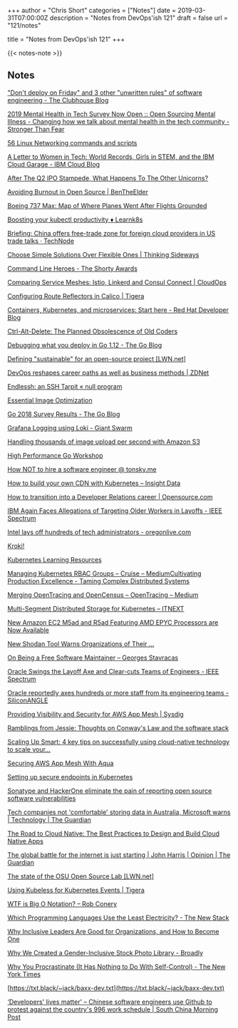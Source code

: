 +++
author = "Chris Short"
categories = ["Notes"]
date = 2019-03-31T07:00:00Z
description = "Notes from DevOps'ish 121"
draft = false
url = "121/notes"

title = "Notes from DevOps'ish 121"
+++

{{< notes-note >}}

## Notes

["Don't deploy on Friday" and 3 other "unwritten rules" of software engineering - The Clubhouse Blog](https://clubhouse.io/blog/dont-deploy-on-frida-3-other-unwritten-rules-of-software-engineering)

[2019 Mental Health in Tech Survey Now Open :: Open Sourcing Mental Illness - Changing how we talk about mental health in the tech community - Stronger Than Fear](https://osmihelp.org/blog/2019-mental-health-in-tech-survey-now-open)

[56 Linux Networking commands and scripts](https://haydenjames.io/linux-networking-commands-scripts/)

[A Letter to Women in Tech: World Records, Girls in STEM, and the IBM Cloud Garage - IBM Cloud Blog](https://www.ibm.com/blogs/bluemix/2019/03/a-letter-to-women-in-tech-world-records-girls-in-stem-and-the-ibm-cloud-garage/)

[After The Q2 IPO Stampede, What Happens To The Other Unicorns?](https://news.crunchbase.com/news/after-the-q2-ipo-stampede-what-happens-to-the-other-unicorns/)

[Avoiding Burnout in Open Source | BenTheElder](https://elder.dev/posts/avoiding-burnout/)

[Boeing 737 Max: Map of Where Planes Went After Flights Grounded](https://www.bloomberg.com/graphics/2019-boeing-737-max-map-where-planes-went-after-grounded/)

[Boosting your kubectl productivity ♦︎ Learnk8s](https://learnk8s.io/blog/kubectl-productivity/)

[Briefing: China offers free-trade zone for foreign cloud providers in US trade talks · TechNode](https://technode.com/2019/03/29/briefing-china-offers-free-trade-zone-for-foreign-cloud-providers-in-us-trade-talks/)

[Choose Simple Solutions Over Flexible Ones | Thinking Sideways](https://thinkingsideways.net/code/2019/03/24/simplicity-over-flexibility.html)

[Command Line Heroes - The Shorty Awards](https://shortyawards.com/11th/command-line-heroes)

[Comparing Service Meshes: Istio, Linkerd and Consul Connect | CloudOps](https://www.cloudops.com/2019/03/comparing-service-meshes-istio-linkerd-and-consul-connect/)

[Configuring Route Reflectors in Calico | Tigera](https://www.tigera.io/blog/configuring-route-reflectors-in-calico/)

[Containers, Kubernetes, and microservices: Start here - Red Hat Developer Blog](https://developers.redhat.com/blog/2019/03/21/containers-kubernetes-and-microservices-start-here/)

[Ctrl-Alt-Delete: The Planned Obsolescence of Old Coders](https://onezero.medium.com/ctrl-alt-delete-the-planned-obsolescence-of-old-coders-9c5f440ee68)

[Debugging what you deploy in Go 1.12 - The Go Blog](https://blog.golang.org/debugging-what-you-deploy)

[Defining "sustainable" for an open-source project [LWN.net]](https://lwn.net/Articles/783169/)

[DevOps reshapes career paths as well as business methods | ZDNet](https://www.zdnet.com/article/devops-reshapes-career-paths-as-well-as-business-methods/)

[Endlessh: an SSH Tarpit « null program](https://nullprogram.com/blog/2019/03/22/)

[Essential Image Optimization](https://images.guide/)

[Go 2018 Survey Results - The Go Blog](https://blog.golang.org/survey2018-results)

[Grafana Logging using Loki - Giant Swarm](https://blog.giantswarm.io/grafana-logging-using-loki/)

[Handling thousands of image upload per second with Amazon S3](https://medium.com/udroppy/handling-thousands-of-image-upload-per-second-with-amazon-s3-7a1009e8ffc4)

[High Performance Go Workshop](https://dave.cheney.net/high-performance-go-workshop/dotgo-paris.html)

[How NOT to hire a software engineer @ tonsky.me](http://tonsky.me/blog/hiring/)

[How to build your own CDN with Kubernetes – Insight Data](https://blog.insightdatascience.com/how-to-build-your-own-cdn-with-kubernetes-5cab00d5c258)

[How to transition into a Developer Relations career | Opensource.com](https://opensource.com/article/19/3/developer-relations-career)

[IBM Again Faces Allegations of Targeting Older Workers in Layoffs - IEEE Spectrum](https://spectrum.ieee.org/view-from-the-valley/at-work/tech-careers/ibm-again-faces-allegations-of-targeting-older-workers)

[Intel lays off hundreds of tech administrators - oregonlive.com](https://www.oregonlive.com/silicon-forest/2019/03/intel-lays-off-hundreds-of-tech-administrators.html)

[Kroki!](https://kroki.io/)

[Kubernetes Learning Resources](https://docs.google.com/spreadsheets/d/10NltoF_6y3mBwUzQ4bcQLQfCE1BWSgUDcJXy-Qp2JEU/htmlview)

[Managing Kubernetes RBAC Groups – Cruise – Medium](https://medium.com/cruise/open-sourcing-rbacsync-48758df685b0)[Cultivating Production Excellence - Taming Complex Distributed Systems](https://www.infoq.com/presentations/complex-distributed-systems)

[Merging OpenTracing and OpenCensus – OpenTracing – Medium](https://medium.com/opentracing/merging-opentracing-and-opencensus-f0fe9c7ca6f0)

[Multi-Segment Distributed Storage for Kubernetes – ITNEXT](https://itnext.io/multi-segment-distributed-storage-for-kubernetes-aa9163dad735)

[New Amazon EC2 M5ad and R5ad Featuring AMD EPYC Processors are Now Available](https://aws.amazon.com/about-aws/whats-new/2019/03/new-amazon-ec2-m5ad-and-r5ad-featuring-amd-epyc-processors-are-now-available/)

[New Shodan Tool Warns Organizations of Their ...](https://www.darkreading.com/cloud/new-shodan-tool-warns-organizations-of-their-internet-exposed-devices/d/d-id/1334268)

[On Being a Free Software Maintainer – Georges Stavracas](https://feaneron.com/2019/03/28/on-being-a-free-software-maintainer/)

[Oracle Swings the Layoff Axe and Clear-cuts Teams of Engineers - IEEE Spectrum](https://spectrum.ieee.org/view-from-the-valley/at-work/tech-careers/oracle-swings-the-layoff-axe-and-clearcuts-teams-of-engineers)

[Oracle reportedly axes hundreds or more staff from its engineering teams - SiliconANGLE](https://siliconangle.com/2019/03/24/oracle-reportedly-axed-hundreds-staff-engineering-teams-last-week/)

[Providing Visibility and Security for AWS App Mesh | Sysdig](https://sysdig.com/blog/visibility-and-security-for-aws-app-mesh/)

[Ramblings from Jessie: Thoughts on Conway's Law and the software stack](https://blog.jessfraz.com/post/thoughts-on-conways-law-and-the-software-stack/)

[Scaling Up Smart: 4 key tips on successfully using cloud-native technology to scale your...](https://medium.com/streamroot-developers-blog/scaling-up-smart-4-key-tips-on-successfully-using-cloud-native-technology-to-scale-your-e4b521003f94)

[Securing AWS App Mesh With Aqua](https://blog.aquasec.com/aws-service-mesh-security)

[Setting up secure endpoints in Kubernetes](https://blog.cloud66.com/setting-up-secure-endpoints-in-kubernetes/)

[Sonatype and HackerOne eliminate the pain of reporting open source software vulnerabilities](https://blog.sonatype.com/centralsecurityproject)

[Tech companies not 'comfortable' storing data in Australia, Microsoft warns | Technology | The Guardian](https://www.theguardian.com/technology/2019/mar/27/tech-companies-not-comfortable-storing-data-in-australia-microsoft-warns)

[The Road to Cloud Native: The Best Practices to Design and Build Cloud Native Apps](https://medium.com/devopslinks/approaching-cloud-native-2903a253b8f9)

[The global battle for the internet is just starting | John Harris | Opinion | The Guardian](https://www.theguardian.com/commentisfree/2019/mar/25/cold-war-digital-china-facebook-mark-zuckerberg)

[The state of the OSU Open Source Lab [LWN.net]](https://lwn.net/Articles/783580/)

[Using Kubeless for Kubernetes Events | Tigera](https://www.tigera.io/blog/using-kubeless-for-kubernetes-events/)

[WTF is Big O Notation? – Rob Conery](https://rob.conery.io/2019/03/25/wtf-is-big-o-notation/)

[Which Programming Languages Use the Least Electricity? - The New Stack](https://thenewstack.io/which-programming-languages-use-the-least-electricity/)

[Why Inclusive Leaders Are Good for Organizations, and How to Become One](https://hbr.org/2019/03/why-inclusive-leaders-are-good-for-organizations-and-how-to-become-one)

[Why We Created a Gender-Inclusive Stock Photo Library - Broadly](https://broadly.vice.com/en_us/article/qvyq8p/transgender-non-binary-stock-photos-gender-spectrum-collection)

[Why You Procrastinate (It Has Nothing to Do With Self-Control) - The New York Times](https://www.nytimes.com/2019/03/25/smarter-living/why-you-procrastinate-it-has-nothing-to-do-with-self-control.html)

[https://txt.black/~jack/baxx-dev.txt](https://txt.black/~jack/baxx-dev.txt)

[‘Developers' lives matter' – Chinese software engineers use Github to protest against the country's 996 work schedule | South China Morning Post](https://www.scmp.com/tech/start-ups/article/3003691/developers-lives-matter-chinese-software-engineers-use-github)


